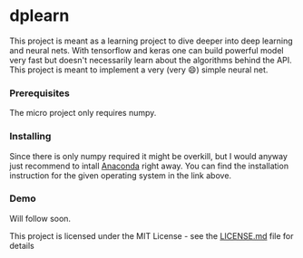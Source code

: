 # dplearn

This project is meant as a learning project to dive deeper into deep learning and neural nets. With tensorflow and keras one can build powerful model very fast but doesn't necessarily learn about the algorithms behind the API. This project is meant to implement a very (very :smile:) simple neural net.

### Prerequisites

The micro project only requires numpy.

### Installing

Since there is only numpy required it might be overkill, but I would anyway just recommend to intall [Anaconda](https://www.continuum.io/downloads) right away. You can find the installation instruction for the given operating system in the link above.


### Demo
Will follow soon.

This project is licensed under the MIT License - see the [LICENSE.md](LICENSE.md) file for details
